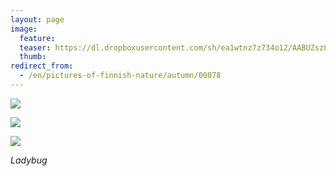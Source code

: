 ```yaml
---
layout: page
image:
  feature:
  teaser: https://dl.dropboxusercontent.com/sh/ea1wtnz7z734o12/AABUZszLcqgoLz-6yh_nt4Qqa/luontokuvat/syksy/2/DS32001_-245px.jpg
  thumb:
redirect_from:
  - /en/pictures-of-finnish-nature/autumn/00078
---
```


[![](https://dl.dropboxusercontent.com/sh/ea1wtnz7z734o12/AADuR_vSRqcUj8MssVg8NXh_a/luontokuvat/syksy/2/DS31952-800px.jpg)](https://dl.dropboxusercontent.com/sh/ea1wtnz7z734o12/AADa7ErSTvvaCXKFRYKMjreva/luontokuvat/syksy/2/DS31952.jpg)

[![](https://dl.dropboxusercontent.com/sh/ea1wtnz7z734o12/AACe9-CATu7DfA1IVrfJAFsia/luontokuvat/syksy/2/DS32001-800px.jpg)](https://dl.dropboxusercontent.com/sh/ea1wtnz7z734o12/AADw_NgY7Ot6l16ic7ZRJmb8a/luontokuvat/syksy/2/DS32001.jpg)

[![](https://dl.dropboxusercontent.com/sh/ea1wtnz7z734o12/AADdTpj2UAeZVWy2tr_KpFPPa/luontokuvat/syksy/2/DS32000-800px.jpg)](https://dl.dropboxusercontent.com/sh/ea1wtnz7z734o12/AADKHK7LQNCCbYCpx7WUWWlRa/luontokuvat/syksy/2/DS32000.jpg)

*Ladybug*
